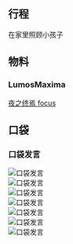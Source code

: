 ## 行程
在家里照顾小孩子

## 物料
### LumosMaxima
[夜之终焉 focus](https://weibo.com/7726863056/LdWB1hY3L)<br>

## 口袋

### 口袋发言
![口袋发言](./pocket48/imgs/messages1.jpeg)<br>
![口袋发言](./pocket48/imgs/P1.jpeg)<br>
![口袋发言](./pocket48/imgs/P2.jpeg)<br>
![口袋发言](./pocket48/imgs/P3.jpeg)<br>
![口袋发言](./pocket48/imgs/P4.jpeg)<br>
![口袋发言](./pocket48/imgs/P5.jpeg)<br>
![口袋发言](./pocket48/imgs/P6.jpeg)<br>